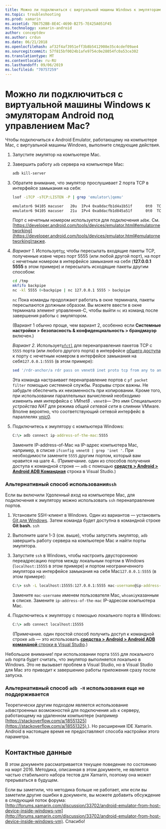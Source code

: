 ```yaml
---
title: Можно ли подключиться с виртуальной машины Windows к эмуляторам Android под управлением Mac?
ms.topic: troubleshooting
ms.prod: xamarin
ms.assetid: 7B6752BB-8E4C-4690-B275-7E425A051F45
ms.technology: xamarin-android
author: conceptdev
ms.author: crdun
ms.date: 06/21/2018
ms.openlocfilehash: af32f4af3951eff3b8b5412908e35c4cdef09ae4
ms.sourcegitcommit: 57f815bf0024b1afe9754c0e28054fc0a53ce302
ms.translationtype: MT
ms.contentlocale: ru-RU
ms.lasthandoff: 09/06/2019
ms.locfileid: "70757259"
---
```

# <a name="is-it-possible-to-connect-to-android-emulators-running-on-a-mac-from-a-windows-vm"></a>Можно ли подключиться с виртуальной машины Windows к эмуляторам Android под управлением Mac?

Чтобы подключиться к Android Emulator, работающему на компьютере Mac, с виртуальной машины Windows, выполните следующие действия.

1. Запустите эмулятор на компьютере Mac.

2. Завершить работу `adb` сервера на компьютере Mac:

    ```bash
    adb kill-server
    ```

3. Обратите внимание, что эмулятор прослушивает 2 порта TCP в интерфейсе замыкания на себя:

    ```bash
    lsof -iTCP -sTCP:LISTEN -P | grep 'emulator\|qemu'

    emulator6 94105 macuser   20u  IPv4 0xa8dacfb1d4a1b51f      0t0  TCP localhost:5555 (LISTEN)
    emulator6 94105 macuser   21u  IPv4 0xa8dacfb1d845a51f      0t0  TCP localhost:5554 (LISTEN)
    ```

    Порт с нечетным номером используется для подключения `adb`к. См. [https://developer.android.com/tools/devices/emulator.html#emulatornetworking](https://developer.android.com/tools/devices/emulator.html#emulatornetworking)также.

4. _Вариант 1_. Использует[`nc`](https://developer.apple.com/library/mac/documentation/Darwin/Reference/ManPages/man1/nc.1.html)
    чтобы пересылать входящие пакеты TCP, полученные извне через порт 5555 (или любой другой порт), на порт с нечетным номером в интерфейсе замыкания на себя (**127.0.0.1 5555** в этом примере) и пересылать исходящие пакеты другим способом:

    ```bash
    cd /tmp
    mkfifo backpipe
    nc -kl 5555 0<backpipe | nc 127.0.0.1 5555 > backpipe
    ```

    `nc` Пока команды продолжают работать в окне терминала, пакеты пересылаются должным образом. Вы можете ввести в окне терминала элемент управления-C, чтобы выйти `nc` из команд после завершения работы с эмулятором.

    (Вариант 1 обычно проще, чем вариант 2, особенно если **Системные настройки > безопасность & конфиденциальность > брандмауэр** включен.) 

    _Вариант 2_. Использует[`pfctl`](https://developer.apple.com/library/mac/documentation/Darwin/Reference/ManPages/man8/pfctl.8.html)
    для перенаправления пакетов TCP с `5555` порта (или любого другого порта) в интерфейсе [общего доступа](http://kb.parallels.com/en/4948) к порту с нечетным номером в интерфейсе замыкания на себя`127.0.0.1:5555` (в этом примере):

    ```bash
    sed '/rdr-anchor/a rdr pass on vmnet8 inet proto tcp from any to any port 5555 -> 127.0.0.1 port 5555' /etc/pf.conf | sudo pfctl -ef -
    ```

    Эта команда настраивает перенаправление портов с `pf packet filter` помощью системной службы. Разрывы строк важны. Не забудьте обеспечить их неизменность при копировании. Кроме того, при использовании параллельных вычислений необходимо изменить имя интерфейса с *VMnet8* . `vmnet8`— Это имя Специального *устройства NAT* для режима *общей сетевой сети* в слиянии VMware. Вполне вероятно, что соответствующий сетевой интерфейс в параллелях [vnic0](http://download.parallels.com/doc/psbm/en/Parallels_Server_Bare_Metal_Users_Guide/29258.htm).

5. Подключитесь к эмулятору с компьютера Windows:

    ```cmd
    C:\> adb connect ip-address-of-the-mac:5555
    ```

    Замените IP-address-of-Mac на IP-адрес компьютера Mac, например, в списке `ifconfig vmnet8 | grep 'inet '`. При необходимости замените `5555` другим портом, который вам нравится на шаге 4.\. (Примечание. один из способов получения доступа к командной строке — `adb` с помощью [**средств > Android > Android ADB Командная**](~/cross-platform/troubleshooting/questions/version-logs.md#adb-logcat) строка в Visual Studio.)

### <a name="alternate-technique-using-ssh"></a>Альтернативный способ использования`ssh`

Если вы включили _Удаленный вход_ на компьютере Mac, для подключения к эмулятору можно использовать `ssh` перенаправление портов.

1. Установите SSH-клиент в Windows. Один из вариантов — установить [Git для Windows](https://git-for-windows.github.io/). Затем команда будет доступна в командной строке **Git bash.** `ssh`

2. Выполните шаги 1-3 (см. выше), чтобы запустить эмулятор, `adb` завершить работу сервера на компьютере Mac и найти порты эмулятора.

3. Запустите `ssh` в Windows, чтобы настроить двустороннюю переадресацию портов между локальным портом в Windows (`localhost:15555` в этом примере) и портом неограниченного эмулятора на интерфейсе замыкания на себя Mac`127.0.0.1:5555` (в этом примере):

    ```cmd 
    C:\> ssh -L localhost:15555:127.0.0.1:5555 mac-username@ip-address-of-the-mac
    ```

    Замените `mac-username` именем пользователя Mac, `whoami`указанным в списке. Замените `ip-address-of-the-mac` IP-адресом компьютера Mac.

4. Подключитесь к эмулятору с помощью локального порта в Windows:

    ```cmd
    C:\> adb connect localhost:15555
    ```

    (Примечание. один простой способ получить доступ к командной строке `adb` — это использовать [ **средства > Android > Android ADB командной** строки в Visual Studio](~/cross-platform/troubleshooting/questions/version-logs.md#adb-logcat).)

Небольшое внимание! при использовании порта `5555` для локального `adb` порта будет считать, что эмулятор выполняется локально в Windows. Это не вызывает проблем в Visual Studio, но в Visual Studio для Mac это приводит к завершению работы приложения сразу после запуска.

### <a name="alternate-technique-using-adb--h-is-not-yet-supported"></a>Альтернативный способ `adb -H` использования еще не поддерживается

Теоретически другим подходом является использование `adb`встроенных возможностей для подключения `adb` к серверу, работающему на удаленном компьютере (например [https://stackoverflow.com/a/18551325](https://stackoverflow.com/a/18551325),).
Но расширения IDE Xamarin. Android в настоящее время не предоставляют способа настройки этого параметра.

## <a name="contact-information"></a>Контактные данные

В этом документе рассматривается текущее поведение по состоянию на март 2016. Методика, описанная в этом документе, не является частью стабильного набора тестов для Xamarin, поэтому она может прерываться в будущем.

Если вы заметили, что методика больше не работает, или если вы заметили другие ошибки в документе, вы можете добавить обсуждение в следующий поток форума: [http://forums.xamarin.com/discussion/33702/android-emulator-from-host-device-inside-windows-vm](http://forums.xamarin.com/discussion/33702/android-emulator-from-host-device-inside-windows-vm).
Спасибо!
